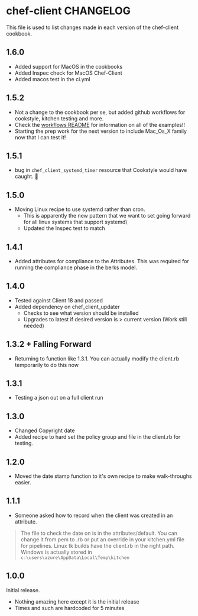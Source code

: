 # chef-client CHANGELOG

This file is used to list changes made in each version of the chef-client cookbook.

## 1.6.0

* Added support for MacOS in the cookbooks
* Added Inspec check for MacOS Chef-Client
* Added macos test in the ci.yml

## 1.5.2

* Not a change to the cookbook per se, but added github workflows for cookstyle, kitchen testing and more.
* Check the [workflows README](.github/workflows/README.md) for information on all of the examples!!
* Starting the prep work for the next version to include Mac_Os_X family now that I can test it!

## 1.5.1

* bug in `chef_client_systemd_timer` resource that Cookstyle would have caught. :facepalm:

## 1.5.0

* Moving Linux recipe to use systemd rather than cron.
  * This is apparently the new pattern that we want to set going forward for all linux systems that support systemd\
  * Updated the Inspec test to match

## 1.4.1

* Added attributes for compliance to the Attributes. This was required for running the compliance phase in the berks model.

## 1.4.0

* Tested against Client 18 and passed
* Added dependency on chef_client_updater
  * Checks to see what version should be installed
  * Upgrades to latest if desired version is > current version (Work still needed)

## 1.3.2 + Falling Forward

* Returning to function like 1.3.1. You can actually modify the client.rb temporarily to do this now

## 1.3.1

* Testing a json out on a full client run

## 1.3.0

* Changed Copyright date
* Added recipe to hard set the policy group and file in the client.rb for testing.

## 1.2.0

* Moved the date stamp function to it's own recipe to make walk-throughs easier.

## 1.1.1

* Someone asked how to record when the client was created in an attribute.

> The file to check the date on is in the attributes/default. You can change it from pem to .rb or put an override in your kitchen.yml file for pipelines. Linux tk builds have the client.rb in the right path. Windows is actually stored in `c:\users\azure\AppData\Local\Temp\kitchen`

## 1.0.0

Initial release.

* Nothing amazing here except it is the initial release
* Times and such are hardcoded for 5 minutes

